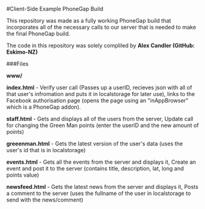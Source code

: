 #Client-Side Example PhoneGap Build

This repository was made as a fully working PhoneGap build that incorporates all of the necessary calls to our server that is needed to make the final PhoneGap build.

The code in this repository was solely compliled by **Alex Candler (GitHub: Eskimo-NZ)**

###Files

**www/**

  **index.html** - Verify user call (Passes up a userID, recieves json with all of that user's infromation and puts it in localstorage for later use), links to the Facebook authorisation page (opens the page using an "inAppBrowser" which is a PhoneGap addon).

  **staff.html** - Gets and displays all of the users from the server, Update call for changing the Green Man points (enter the userID and the new amount of points)

  **greeenman.html** - Gets the latest version of the user's data (uses the user's id that is in localstorage)

  **events.html** - Gets all the events from the server and displays it, Create an event and post it to the server (contains title, description, lat, long and points value)

  **newsfeed.html** - Gets the latest news from the server and displays it, Posts a comment to the server (uses the fullname of the user in localstorage to send with the news/comment)

